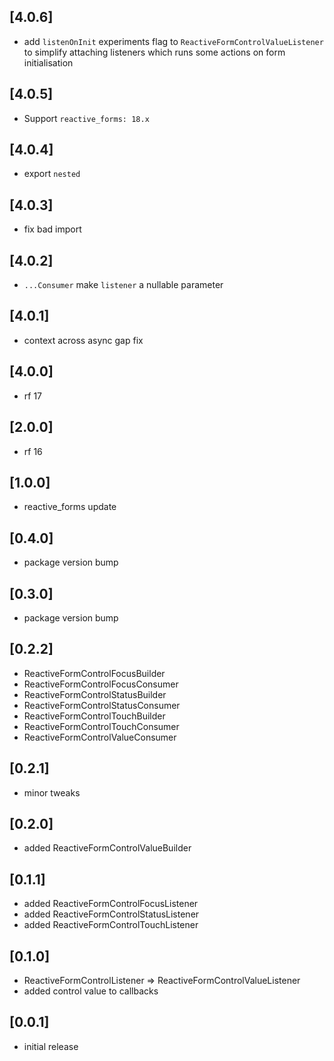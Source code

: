 ## [4.0.6]

* add `listenOnInit` experiments flag to `ReactiveFormControlValueListener` to simplify attaching listeners
  which runs some actions on form initialisation

## [4.0.5]

* Support `reactive_forms: 18.x`

## [4.0.4]

* export `nested`

## [4.0.3]

* fix bad import

## [4.0.2]

* `...Consumer` make `listener` a nullable parameter

## [4.0.1]

* context across async gap fix

## [4.0.0]

* rf 17

## [2.0.0]

* rf 16

## [1.0.0]

* reactive_forms update

## [0.4.0]

* package version bump

## [0.3.0]

* package version bump

## [0.2.2]

* ReactiveFormControlFocusBuilder
* ReactiveFormControlFocusConsumer
* ReactiveFormControlStatusBuilder
* ReactiveFormControlStatusConsumer
* ReactiveFormControlTouchBuilder
* ReactiveFormControlTouchConsumer
* ReactiveFormControlValueConsumer

## [0.2.1]

* minor tweaks

## [0.2.0]

* added ReactiveFormControlValueBuilder

## [0.1.1]

* added ReactiveFormControlFocusListener
* added ReactiveFormControlStatusListener
* added ReactiveFormControlTouchListener

## [0.1.0]

* ReactiveFormControlListener => ReactiveFormControlValueListener
* added control value to callbacks

## [0.0.1]

* initial release